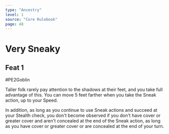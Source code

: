 ```yaml
---
type: "Ancestry"
level: 1
source: "Core Rulebook"
page: 48
---
```

# Very Sneaky
## Feat 1
#PE2Goblin

Taller folk rarely pay attention to the shadows at their feet, and you take full advantage of this. You can move 5 feet farther when you take the Sneak action, up to your Speed.

In addition, as long as you continue to use Sneak actions and succeed at your Stealth check, you don't become observed if you don't have cover or greater cover and aren't concealed at the end of the Sneak action, as long as you have cover or greater cover or are concealed at the end of your turn.